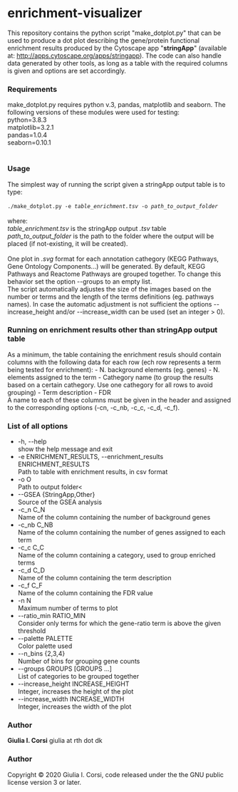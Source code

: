 # enrichment-visualizer
This repository contains the python script "make_dotplot.py" that can be used to produce a dot plot describing the gene/protein functional enrichment results 
produced by the Cytoscape app "<b>stringApp</b>" (available at: http://apps.cytoscape.org/apps/stringapp).
The code can also handle data generated by other tools, as long as a table with the required columns is given and options are set accordingly.
</br>


<h3>Requirements</h3>
make_dotplot.py requires python v.3, pandas, matplotlib and seaborn. The following versions of these modules were used for testing: </br>
python=3.8.3</br>
matplotlib=3.2.1</br>
pandas=1.0.4</br>
seaborn=0.10.1</br>
</br>


<h3>Usage</h3>
The simplest way of running the script given a stringApp output table is to type:
</br></br>
<code>./make_dotplot.py -e <i>table_enrichment.tsv</i> -o <i>path_to_output_folder</i></code>
</br></br>
where:</br>
<i>table_enrichment.tsv</i> is the stringApp output <i>.tsv</i> table</br>
<i>path_to_output_folder</i> is the path to the folder where the output will be placed (if not-existing, it will be created).
</br></br>
One plot in <i>.svg</i> format for each annotation cathegory (KEGG Pathways, Gene Ontology Components...) will be generated. 
By default, KEGG Pathways and Reactome Pathways are grouped together. To change this behavior set the option --groups to an empty list. </br>
The script automatically adjustes the size of the images based on the number or terms and the length of the terms definitions (eg. pathways names).
In case the automatic adjustment is not sufficient the options --increase_height and/or --increase_width can be used (set an integer > 0). 
</br>


<h3>Running on enrichment results other than stringApp output table </h3>
As a minimum, the table containing the enrichment resuls should contain columns with the following data for each row (ech row represents a term being tested for enrichment):
  - N. background elements (eg. genes)
  - N. elements assigned to the term
  - Cathegory name (to group the results based on a certain cathegory. Use one cathegory for all rows to avoid grouping)
  - Term description
  - FDR
 </br>
 A name to each of these columns must be given in the header and assigned to the corresponding options (-cn, -c_nb, -c_c, -c_d, -c_f).
 </br>
 
 
<h3>List of all options</h3>
<ul>
  <li>-h, --help</br>show the help message and exit</li>
  <li>-e ENRICHMENT_RESULTS, --enrichment_results ENRICHMENT_RESULTS</br>Path to table with enrichment results, in csv format</li>
  <li>-o O </br>Path to output folder<</li>
  <li>--GSEA {StringApp,Other} </br>Source of the GSEA analysis</li>
  <li>-c_n C_N  </br>Name of the column containing the number of background genes</li>
  <li>-c_nb C_NB </br> Name of the column containing the number of genes assigned to each term</li>
  <li>-c_c C_C   </br> Name of the column containing a category, used to group enriched terms</li>
  <li>-c_d C_D  </br> Name of the column containing the term description </li>
  <li>-c_f C_F   </br> Name of the column containing the FDR value</li>
  <li>-n N    </br> Maximum number of terms to plot</li>
  <li>--ratio_min RATIO_MIN </br> Consider only terms for which the gene-ratio term is above the given threshold</li>
  <li>--palette PALETTE </br>     Color palette used </li>
  <li>--n_bins {2,3,4} </br>     Number of bins for grouping gene counts </li>
  <li>--groups GROUPS [GROUPS ...] </br> List of categories to be grouped together </li>
  <li>--increase_height INCREASE_HEIGHT </br> Integer, increases the height of the plot </li>
  <li>--increase_width INCREASE_WIDTH </br> Integer, increases the width of the plot </li>
</ul>

<h3>Author</h3>
<b>Giulia I. Corsi</b>
giulia at rth dot dk

<h3>Author</h3>
Copyright © 2020 Giulia I. Corsi, code released under the the GNU public license version 3 or later.
